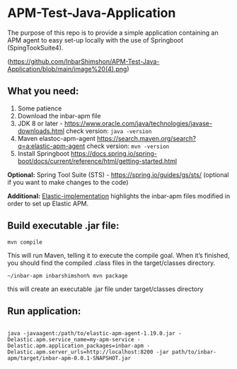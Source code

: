 # APM-Test-Java-Application
The purpose of this repo is to provide a simple application containing an APM agent to easy set-up locally with the use of Springboot (SpingTookSuite4).


(https://github.com/InbarShimshon/APM-Test-Java-Application/blob/main/image%20(4).png)

## What you need:

1) Some patience
2) Download the inbar-apm file
3) JDK 8 or later - https://www.oracle.com/java/technologies/javase-downloads.html
check version: `java -version`
4) Maven elastoc-apm-agent https://search.maven.org/search?q=a:elastic-apm-agent
check version: `mvn -version`
5) Install Springboot https://docs.spring.io/spring-boot/docs/current/reference/html/getting-started.html

**Optional:** Spring Tool Suite (STS) - https://spring.io/guides/gs/sts/ (optional if you want to make changes to the code)

**Additional:** [Elastic-implementation](https://github.com/InbarShimshon/APM-Test-Java-Application/blob/main/Elastic-implementation) highlights the inbar-apm files modified in order to set up Elastic APM.





## Build executable .jar file:

```
mvn compile

```
This will run Maven, telling it to execute the compile goal. When it’s finished, you should find the compiled .class files in the target/classes directory.

```
~/inbar-apm inbarshimshon% mvn package
```
this will create an executable .jar file under target/classes directory


## Run application:
```

java -javaagent:/path/to/elastic-apm-agent-1.19.0.jar -Delastic.apm.service_name=my-apm-service -Delastic.apm.application_packages=inbar-apm -Delastic.apm.server_urls=http://localhost:8200 -jar path/to/inbar-apm/target/inbar-apm-0.0.1-SNAPSHOT.jar
```

